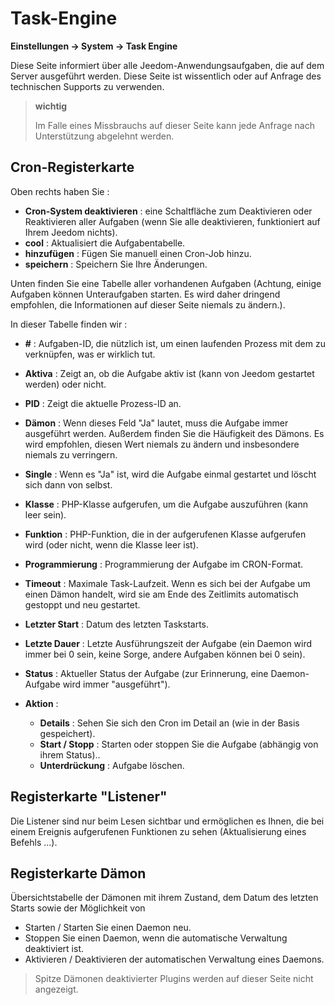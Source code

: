 # Task-Engine
**Einstellungen → System → Task Engine**

Diese Seite informiert über alle Jeedom-Anwendungsaufgaben, die auf dem Server ausgeführt werden.
Diese Seite ist wissentlich oder auf Anfrage des technischen Supports zu verwenden.

> **wichtig**
>
> Im Falle eines Missbrauchs auf dieser Seite kann jede Anfrage nach Unterstützung abgelehnt werden.

## Cron-Registerkarte

Oben rechts haben Sie :

- **Cron-System deaktivieren** : eine Schaltfläche zum Deaktivieren oder Reaktivieren aller Aufgaben (wenn Sie alle deaktivieren, funktioniert auf Ihrem Jeedom nichts).
- **cool** : Aktualisiert die Aufgabentabelle.
- **hinzufügen** : Fügen Sie manuell einen Cron-Job hinzu.
- **speichern** : Speichern Sie Ihre Änderungen.

Unten finden Sie eine Tabelle aller vorhandenen Aufgaben (Achtung, einige Aufgaben können Unteraufgaben starten. Es wird daher dringend empfohlen, die Informationen auf dieser Seite niemals zu ändern.).

In dieser Tabelle finden wir :

- **\#** : Aufgaben-ID, die nützlich ist, um einen laufenden Prozess mit dem zu verknüpfen, was er wirklich tut.
- **Aktiva** : Zeigt an, ob die Aufgabe aktiv ist (kann von Jeedom gestartet werden) oder nicht.
- **PID** : Zeigt die aktuelle Prozess-ID an.
- **Dämon** : Wenn dieses Feld &quot;Ja&quot; lautet, muss die Aufgabe immer ausgeführt werden. Außerdem finden Sie die Häufigkeit des Dämons. Es wird empfohlen, diesen Wert niemals zu ändern und insbesondere niemals zu verringern.
- **Single** : Wenn es &quot;Ja&quot; ist, wird die Aufgabe einmal gestartet und löscht sich dann von selbst.
- **Klasse** : PHP-Klasse aufgerufen, um die Aufgabe auszuführen (kann leer sein).
- **Funktion** : PHP-Funktion, die in der aufgerufenen Klasse aufgerufen wird (oder nicht, wenn die Klasse leer ist).
- **Programmierung** : Programmierung der Aufgabe im CRON-Format.
- **Timeout** : Maximale Task-Laufzeit. Wenn es sich bei der Aufgabe um einen Dämon handelt, wird sie am Ende des Zeitlimits automatisch gestoppt und neu gestartet.
- **Letzter Start** : Datum des letzten Taskstarts.
- **Letzte Dauer** : Letzte Ausführungszeit der Aufgabe (ein Daemon wird immer bei 0 sein, keine Sorge, andere Aufgaben können bei 0 sein).
- **Status** : Aktueller Status der Aufgabe (zur Erinnerung, eine Daemon-Aufgabe wird immer &quot;ausgeführt&quot;).

- **Aktion** :
    - **Details** : Sehen Sie sich den Cron im Detail an (wie in der Basis gespeichert).
    - **Start / Stopp** : Starten oder stoppen Sie die Aufgabe (abhängig von ihrem Status)..
    - **Unterdrückung** : Aufgabe löschen.


## Registerkarte &quot;Listener&quot;

Die Listener sind nur beim Lesen sichtbar und ermöglichen es Ihnen, die bei einem Ereignis aufgerufenen Funktionen zu sehen (Aktualisierung eines Befehls ...).

## Registerkarte Dämon

Übersichtstabelle der Dämonen mit ihrem Zustand, dem Datum des letzten Starts sowie der Möglichkeit von
- Starten / Starten Sie einen Daemon neu.
- Stoppen Sie einen Daemon, wenn die automatische Verwaltung deaktiviert ist.
- Aktivieren / Deaktivieren der automatischen Verwaltung eines Daemons.

> Spitze
> Dämonen deaktivierter Plugins werden auf dieser Seite nicht angezeigt.